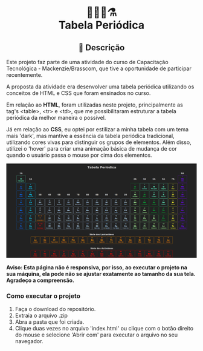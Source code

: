 <h1 align="center">👩‍🔬🧪⚗<br>Tabela Periódica</h1>
<h2 align="center">💬 Descrição</h2>
<p>Este projeto faz parte de uma atividade do curso de Capacitação Tecnológica - Mackenzie/Brasscom, que tive a oportunidade de participar recentemente.</p>
<p>A proposta da atividade era desenvolver uma tabela periódica utilizando os conceitos de HTML e CSS que foram ensinados no curso.</p>
<p>Em relação ao <strong>HTML</strong>, foram utilizadas neste projeto, principalmente as tag's &lt;table&gt;, &lt;tr&gt; e &lt;td&gt;, que me possibilitaram estruturar a tabela periódica da melhor maneira o possível.</p> 
<p>Já em relação ao <strong>CSS</strong>, eu optei por estilizar a minha tabela com um tema mais 'dark', mas mantive a essência da tabela periódica tradicional, utilizando cores vivas para distinguir os grupos de elementos. Além disso, utilizei o 'hover' para criar uma animação básica de mudança de cor quando o usuário passa o mouse por cima dos elementos.</p>

<img src="readme-files/tabela-periodica.png"/>

<strong>Aviso: Esta página não é responsiva, por isso, ao executar o projeto na sua máquina, ela pode não se ajustar exatamente ao tamanho da sua tela. Agradeço a compreensão.</strong>

  
<h3>Como executar o projeto</h3>
<ol>
  <li>Faça o download do repositório.</li>
  <li>Extraia o arquivo .zip</li>
  <li>Abra a pasta que foi criada.</li>
  <li>Clique duas vezes no arquivo 'index.html' ou clique com o botão direito do mouse e selecione 'Abrir com' para executar o arquivo no seu navegador.</li>
</ol>
